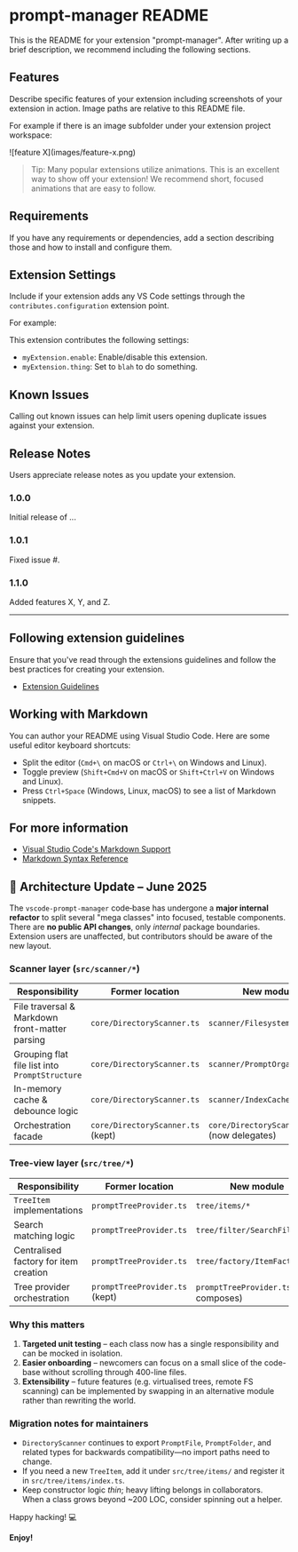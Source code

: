 # prompt-manager README

This is the README for your extension "prompt-manager". After writing up a brief description, we recommend including the following sections.

## Features

Describe specific features of your extension including screenshots of your extension in action. Image paths are relative to this README file.

For example if there is an image subfolder under your extension project workspace:

\!\[feature X\]\(images/feature-x.png\)

> Tip: Many popular extensions utilize animations. This is an excellent way to show off your extension! We recommend short, focused animations that are easy to follow.

## Requirements

If you have any requirements or dependencies, add a section describing those and how to install and configure them.

## Extension Settings

Include if your extension adds any VS Code settings through the `contributes.configuration` extension point.

For example:

This extension contributes the following settings:

- `myExtension.enable`: Enable/disable this extension.
- `myExtension.thing`: Set to `blah` to do something.

## Known Issues

Calling out known issues can help limit users opening duplicate issues against your extension.

## Release Notes

Users appreciate release notes as you update your extension.

### 1.0.0

Initial release of ...

### 1.0.1

Fixed issue #.

### 1.1.0

Added features X, Y, and Z.

---

## Following extension guidelines

Ensure that you've read through the extensions guidelines and follow the best practices for creating your extension.

- [Extension Guidelines](https://code.visualstudio.com/api/references/extension-guidelines)

## Working with Markdown

You can author your README using Visual Studio Code. Here are some useful editor keyboard shortcuts:

- Split the editor (`Cmd+\` on macOS or `Ctrl+\` on Windows and Linux).
- Toggle preview (`Shift+Cmd+V` on macOS or `Shift+Ctrl+V` on Windows and Linux).
- Press `Ctrl+Space` (Windows, Linux, macOS) to see a list of Markdown snippets.

## For more information

- [Visual Studio Code's Markdown Support](http://code.visualstudio.com/docs/languages/markdown)
- [Markdown Syntax Reference](https://help.github.com/articles/markdown-basics/)

## 📁 Architecture Update – June 2025

The `vscode-prompt-manager` code‐base has undergone a **major internal refactor** to split several "mega classes" into focused, testable components.  
There are **no public API changes**, only _internal_ package boundaries. Extension users are unaffected, but contributors should be aware of the new layout.

### Scanner layer (`src/scanner/*`)

| Responsibility                                 | Former location                   | New module                                 |
| ---------------------------------------------- | --------------------------------- | ------------------------------------------ |
| File traversal & Markdown front-matter parsing | `core/DirectoryScanner.ts`        | `scanner/FilesystemWalker.ts`              |
| Grouping flat file list into `PromptStructure` | `core/DirectoryScanner.ts`        | `scanner/PromptOrganizer.ts`               |
| In-memory cache & debounce logic               | `core/DirectoryScanner.ts`        | `scanner/IndexCache.ts`                    |
| Orchestration facade                           | `core/DirectoryScanner.ts` (kept) | `core/DirectoryScanner.ts` (now delegates) |

### Tree-view layer (`src/tree/*`)

| Responsibility                        | Former location                | New module                             |
| ------------------------------------- | ------------------------------ | -------------------------------------- |
| `TreeItem` implementations            | `promptTreeProvider.ts`        | `tree/items/*`                         |
| Search matching logic                 | `promptTreeProvider.ts`        | `tree/filter/SearchFilter.ts`          |
| Centralised factory for item creation | `promptTreeProvider.ts`        | `tree/factory/ItemFactory.ts`          |
| Tree provider orchestration           | `promptTreeProvider.ts` (kept) | `promptTreeProvider.ts` (now composes) |

### Why this matters

1. **Targeted unit testing** – each class now has a single responsibility and can be mocked in isolation.
2. **Easier onboarding** – newcomers can focus on a small slice of the code-base without scrolling through 400-line files.
3. **Extensibility** – future features (e.g. virtualised trees, remote FS scanning) can be implemented by swapping in an alternative module rather than rewriting the world.

### Migration notes for maintainers

- `DirectoryScanner` continues to export `PromptFile`, `PromptFolder`, and related types for backwards compatibility—no import paths need to change.
- If you need a new `TreeItem`, add it under `src/tree/items/` and register it in `src/tree/items/index.ts`.
- Keep constructor logic _thin_; heavy lifting belongs in collaborators.  
  When a class grows beyond ~200 LOC, consider spinning out a helper.

Happy hacking! 💻

**Enjoy!**
